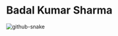 # Badal Kumar Sharma

<picture>
  <source media="(prefers-color-scheme: dark)" srcset="https://raw.githubusercontent.com/BadalSharma007/BadalSharma007/output/github-snake-dark.svg" />
  <source media="(prefers-color-scheme: light)" srcset="https://raw.githubusercontent.com/BadalSharma007/BadalSharma007/output/github-snake.svg" />
  <img alt="github-snake" src="https://raw.githubusercontent.com/BadalSharma007/BadalSharma007/output/github-snake.svg" />
</picture>

